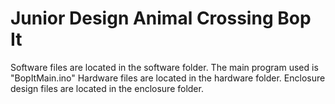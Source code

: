 # Junior Design Animal Crossing Bop It
Software files are located in the software folder. The main program used is "BopItMain.ino"
Hardware files are located in the hardware folder.
Enclosure design files are located in the enclosure folder.
